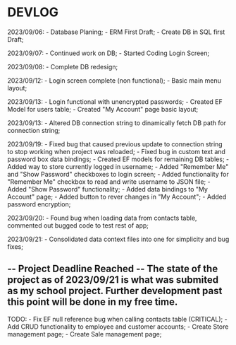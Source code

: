 # DEVLOG

2023/09/06:
    - Database Planing;
    - ERM First Draft;
    - Create DB in SQL first Draft;

2023/09/07:
    - Continued work on DB;
    - Started Coding Login Screen;

2023/09/08:
    - Complete DB redesign;

2023/09/12:
    - Login screen complete (non functional);
    - Basic main menu layout;

2023/09/13:
    - Login functional with unencrypted passwords;
    - Created EF Model for users table;
    - Created "My Account" page basic layout;

2023/09/13:
    - Altered DB connection string to dinamically fetch DB path for connection string;

2023/09/19:
    - Fixed bug that caused previous update to connection string to stop working when project was reloaded;
    - Fixed bug in custom text and password box data bindings;
    - Created EF models for remaining DB tables;
    - Added way to store currently logged in username;
    - Added "Remember Me" and "Show Password" checkboxes to login screen;
    - Added functionality for "Remember Me" checkbox to read and write username to JSON file;
    - Added "Show Password" functionality;
    - Added data bindings to "My Account" page;
    - Added button to rever changes in "My Account";
    - Added password encryption;

2023/09/20:
    - Found bug when loading data from contacts table, commented out bugged code to test rest of app;

2023/09/21:
    - Consolidated data context files into one for simplicity and bug fixes;

-- Project Deadline Reached --
The state of the project as of 2023/09/21 is what was submited as my school project.
Further development past this point will be done in my free time.
----

TODO:
    - Fix EF null reference bug when calling contacts table (CRITICAL);
    - Add CRUD functionality to employee and customer accounts;
    - Create Store management page;
    - Create Sale management page;
